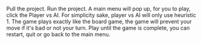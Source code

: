 Pull the project.
Run the project. A main menu will pop up, for you to play, click the Player vs AI.
For simplicity sake, player vs AI will only use heuristic 1. 
The game plays exactly like the board game, the game will prevent your move if it's bad or not your turn.
Play until the game is complete, you can restart, quit or go back to the main menu.